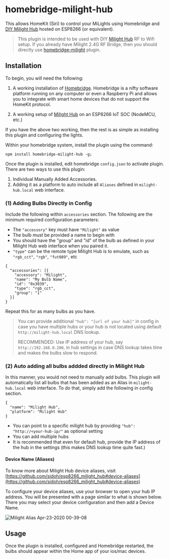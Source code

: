 # homebridge-milight-hub

This allows HomeKit (Siri) to control your MiLights using Homebridge and [DIY Milight Hub](https://github.com/sidoh/esp8266_milight_hub) hosted on ESP8266 (or equivalent).

> This plugin is intended to be used with DIY [Milight Hub](https://github.com/sidoh/esp8266_milight_hub) RF to Wifi setup. If you already have Milight 2.4G RF Bridge, then you should directly use [homebridge-milight](https://www.npmjs.com/package/homebridge-milight) plugin.

## Installation

To begin, you will need the following:

1. A working installation of [Homebridge](https://homebridge.io). Homebridge is a nifty software platform running on any computer or even a Raspberry Pi and allows you to integrate with smart home devices that do not support the HomeKit protocol.

2. A working setup of [Milight Hub](https://github.com/sidoh/esp8266_milight_hub) on an ESP8266 IoT SOC (NodeMCU, etc.)

If you have the above two working, then the rest is as simple as installing this plugin and configuring the lights.

Within your homebridge system, install the plugin using the command:
```terminal
npm install homebridge-milight-hub -g;
```

Once the plugin is installed, edit homebridge `config.json` to activate plugin. There are two ways to use this plugin:

1. Individual Manually Added Accessories.
2. Adding it as a platform to auto include all `Aliases` defined in `milight-hub.local` web interface.

### (1) Adding Bulbs Directly in Config

 Include the following within `accessories` section. The following are the minimum required configuration parameters:

- The `"accessory"` key must have `"Milight"` as value
- The bulb must be provided a name to begin with
- You should have the "group" and "id" of the bulb as defined in your Milight Hub web interface when you paired it.
- `"type"` can be the remote type Milight Hub is to emulate, such as `"rgb_cct"`, `"rgb"`, `"fut089"`, etc

```
{
  "accessories": [{
    "accessory": "Milight",
    "name": "My Bulb Name",
    "id": "0x3039",
    "type": "rgb_cct",
    "group": "1"
  }]
}
```
Repeat this for as many bulbs as you have.

> You can provide additional `"hub": "[url of your hub]"` in config in case you have multiple hubs or your hub is not
> located using default `http://milight-hub.local` DNS lookup.
>
> RECOMMENDED: Use IP address of your hub, say `http://192.168.0.200`, in hub settings in case DNS lookup takes time
> and makes the bulbs slow to respond.


### (2) Auto adding all bulbs addded directly in Milight Hub

In this manner, you would not need to manually add bulbs. This plugin will automatically list all bulbs that has been
added as an Alias in `milight-hub.local` web interface. To do that, simply add the following in config section.

```
{
  "name": "Milight Hub",
  "platform": "Milight Hub"
}
```

- You can point to a specific milight hub by providing `"hub": "http://<your-hub-ip/"` as optional setting
- You can add multiple hubs
- It is recommended that even for default hub, provide the IP address of the hub in the settings (this makes DNS
  lookup time quite fast.)

#### Device Name (Aliases)
To know more about Milight Hub device aliases, visit [https://github.com/sidoh/esp8266_milight_hub#device-aliases](https://github.com/sidoh/esp8266_milight_hub#device-aliases)

To configure your device aliases, use your browser to open your hub IP address. You will be presented with a page
similar to what is shown below. There you may select your device configuration and then add a Device Name.

![Milight Alias Apr-23-2020 00-39-08](https://user-images.githubusercontent.com/232373/80023519-45bea080-84fb-11ea-9af9-70ca941ed063.gif)


## Usage

Once the plugin is installed, configured and Homebridge restarted, the bulbs should appear within the Home app of your ios/mac devices.
